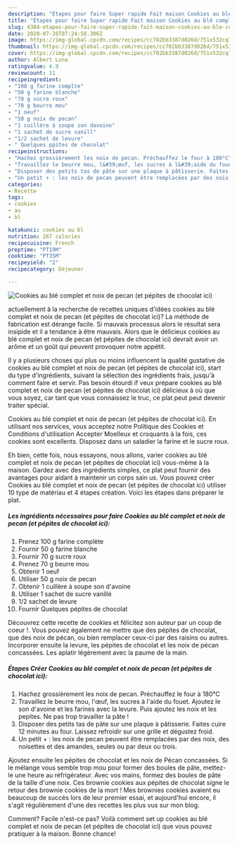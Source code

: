 ```yaml
---
description: "Étapes pour faire Super rapide Fait maison Cookies au blé complet et noix de pecan (et pépites de chocolat ici)"
title: "Étapes pour faire Super rapide Fait maison Cookies au blé complet et noix de pecan (et pépites de chocolat ici)"
slug: 4384-etapes-pour-faire-super-rapide-fait-maison-cookies-au-ble-complet-et-noix-de-pecan-et-pepites-de-chocolat-ici
date: 2020-07-26T07:24:58.306Z
image: https://img-global.cpcdn.com/recipes/cc702bb3387d026d/751x532cq70/cookies-au-ble-complet-et-noix-de-pecan-et-pepites-de-chocolat-ici-photo-principale-de-la-recette.jpg
thumbnail: https://img-global.cpcdn.com/recipes/cc702bb3387d026d/751x532cq70/cookies-au-ble-complet-et-noix-de-pecan-et-pepites-de-chocolat-ici-photo-principale-de-la-recette.jpg
cover: https://img-global.cpcdn.com/recipes/cc702bb3387d026d/751x532cq70/cookies-au-ble-complet-et-noix-de-pecan-et-pepites-de-chocolat-ici-photo-principale-de-la-recette.jpg
author: Albert Luna
ratingvalue: 4.9
reviewcount: 11
recipeingredient:
- "100 g farine complte"
- "50 g farine blanche"
- "70 g sucre roux"
- "70 g beurre mou"
- "1 oeuf"
- "50 g noix de pecan"
- "1 cuillère à soupe son davoine"
- "1 sachet de sucre vanill"
- "1/2 sachet de levure"
- " Quelques ppites de chocolat"
recipeinstructions:
- "Hachez grossièrement les noix de pecan. Préchauffez le four à 180°C"
- "Travaillez le beurre mou, l&#39;œuf, les sucres à l&#39;aide du fouet. Ajoutez le son d&#39;avoine et les farines avec la levure. Puis ajoutez les noix et les pepites. Ne pas trop travailler la pâte !"
- "Disposer des petits tas de pâte sur une plaque à pâtisserie. Faites cuire 12 minutes au four. Laissez refroidir sur une grille et dégustez froid."
- "Un petit + : les noix de pecan peuvent être remplacées par des noix, des noisettes et des amandes, seules ou par deux ou trois."
categories:
- Recette
tags:
- cookies
- au
- bl

katakunci: cookies au bl 
nutrition: 267 calories
recipecuisine: French
preptime: "PT19M"
cooktime: "PT35M"
recipeyield: "2"
recipecategory: Déjeuner

---
```



![Cookies au blé complet et noix de pecan (et pépites de chocolat ici)](https://img-global.cpcdn.com/recipes/cc702bb3387d026d/751x532cq70/cookies-au-ble-complet-et-noix-de-pecan-et-pepites-de-chocolat-ici-photo-principale-de-la-recette.jpg)

actuellement à la recherche de recettes uniques d'idées cookies au blé complet et noix de pecan (et pépites de chocolat ici)? La méthode de fabrication est dérange facile. Si mauvais processus alors le résultat sera insipide et il a tendance à être mauvais. Alors que le délicieux cookies au blé complet et noix de pecan (et pépites de chocolat ici) devrait avoir un arôme et un goût qui peuvent provoquer notre appétit.

Il y a plusieurs choses qui plus ou moins influencent la qualité gustative de cookies au blé complet et noix de pecan (et pépites de chocolat ici), start du type d'ingrédients, suivant la sélection des ingrédients frais, jusqu'à comment faire et servir. Pas besoin étourdi if veux prépare cookies au blé complet et noix de pecan (et pépites de chocolat ici) délicieux à où que vous soyez, car tant que vous connaissez le truc, ce plat peut peut devenir traiter spécial.

Cookies au blé complet et noix de pecan (et pépites de chocolat ici). En utilisant nos services, vous acceptez notre Politique des Cookies et Conditions d&#39;utilisation Accepter Moelleux et croquants à la fois, ces cookies sont excellents. Disposez dans un saladier la farine et le sucre roux.


Eh bien, cette fois, nous essayons, nous allons, varier cookies au blé complet et noix de pecan (et pépites de chocolat ici) vous-même à la maison. Gardez avec des ingrédients simples, ce plat peut fournir des avantages pour aidant à maintenir un corps sain us. Vous pouvez créer Cookies au blé complet et noix de pecan (et pépites de chocolat ici) utiliser 10 type de matériau et 4 étapes création. Voici les étapes dans préparer le plat.

<!--inarticleads1-->

##### Les ingrédients nécessaires pour faire Cookies au blé complet et noix de pecan (et pépites de chocolat ici):

1. Prenez 100 g farine complète
1. Fournir 50 g farine blanche
1. Fournir 70 g sucre roux
1. Prenez 70 g beurre mou
1. Obtenir 1 oeuf
1. Utiliser 50 g noix de pecan
1. Obtenir 1 cuillère à soupe son d&#39;avoine
1. Utiliser 1 sachet de sucre vanillé
1.  1/2 sachet de levure
1. Fournir  Quelques pépites de chocolat


Découvrez cette recette de cookies et félicitez son auteur par un coup de coeur !. Vous pouvez également ne mettre que des pépites de chocolat, que des noix de pécan, ou bien remplacer ceux-ci par des raisins ou autres. Incorporer ensuite la levure, les pépites de chocolat et les noix de pécan concassées. Les aplatir légèrement avec la paume de la main. 

<!--inarticleads2-->

##### Étapes Créer Cookies au blé complet et noix de pecan (et pépites de chocolat ici):

1. Hachez grossièrement les noix de pecan. Préchauffez le four à 180°C
1. Travaillez le beurre mou, l&#39;œuf, les sucres à l&#39;aide du fouet. Ajoutez le son d&#39;avoine et les farines avec la levure. Puis ajoutez les noix et les pepites. Ne pas trop travailler la pâte !
1. Disposer des petits tas de pâte sur une plaque à pâtisserie. Faites cuire 12 minutes au four. Laissez refroidir sur une grille et dégustez froid.
1. Un petit + : les noix de pecan peuvent être remplacées par des noix, des noisettes et des amandes, seules ou par deux ou trois.


Ajoutez ensuite les pépites de chocolat et les noix de Pécan concassées. Si le mélange vous semble trop mou pour former des boules de pâte, mettez-le une heure au réfrigérateur. Avec vos mains, formez des boules de pâte de la taille d&#39;une noix. Ces brownie cookies aux pépites de chocolat signe le retour des brownie cookies de la mort ! Mes brownies cookies avaient eu beaucoup de succès lors de leur premier essai, et aujourd&#39;hui encore, il s&#39;agit régulièrement d&#39;une des recettes les plus vus sur mon blog. 


Comment? Facile n'est-ce pas? Voilà comment set up cookies au blé complet et noix de pecan (et pépites de chocolat ici) que vous pouvez pratiquer à la maison. Bonne chance!
